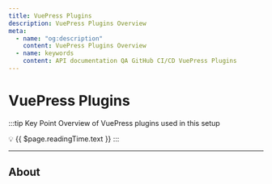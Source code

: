 ```yaml
---
title: VuePress Plugins
description: VuePress Plugins Overview
meta:
  - name: "og:description"
    content: VuePress Plugins Overview
  - name: keywords
    content: API documentation QA GitHub CI/CD VuePress Plugins
---
```


# VuePress Plugins

:::tip Key Point
Overview of VuePress plugins used in this setup

:bulb: {{ $page.readingTime.text }}
:::

---

## About
